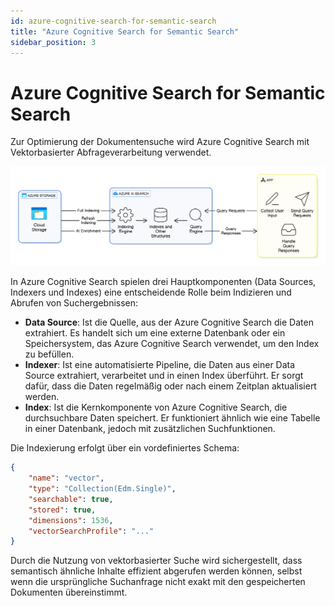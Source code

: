 ```yaml
---
id: azure-cognitive-search-for-semantic-search
title: "Azure Cognitive Search for Semantic Search"
sidebar_position: 3
---
```


# Azure Cognitive Search for Semantic Search

Zur Optimierung der Dokumentensuche wird Azure Cognitive Search mit Vektorbasierter
Abfrageverarbeitung verwendet.

![Azure Cognitive Search](img/azure_search.png)

In Azure Cognitive Search spielen drei Hauptkomponenten (Data Sources, Indexers und Indexes)
eine entscheidende Rolle beim Indizieren und Abrufen von Suchergebnissen:

- **Data Source**: Ist die Quelle, aus der Azure Cognitive Search die Daten extrahiert. Es handelt sich um eine externe Datenbank oder ein Speichersystem, das Azure Cognitive Search verwendet, um den Index zu befüllen.
- **Indexer**: Ist eine automatisierte Pipeline, die Daten aus einer Data Source extrahiert, verarbeitet und in einen Index überführt. Er sorgt dafür, dass die Daten regelmäßig oder nach einem Zeitplan aktualisiert werden.
- **Index**: Ist die Kernkomponente von Azure Cognitive Search, die durchsuchbare Daten speichert. Er funktioniert ähnlich wie eine Tabelle in einer Datenbank, jedoch mit zusätzlichen Suchfunktionen.

Die Indexierung erfolgt über ein vordefiniertes Schema:

```json
{
    "name": "vector",
    "type": "Collection(Edm.Single)",
    "searchable": true,
    "stored": true,
    "dimensions": 1536,
    "vectorSearchProfile": "..."
}
```

Durch die Nutzung von vektorbasierter Suche wird sichergestellt, dass semantisch ähnliche Inhalte effizient abgerufen werden können, selbst wenn die ursprüngliche Suchanfrage nicht exakt mit den gespeicherten Dokumenten übereinstimmt.